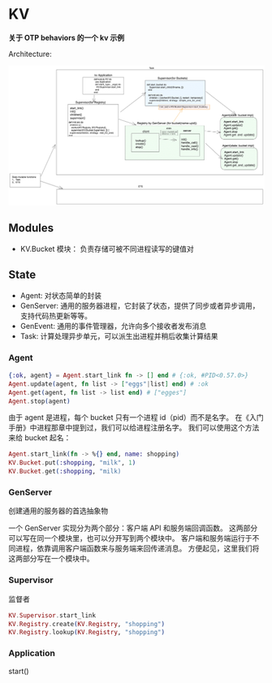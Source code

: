 # KV

**关于 OTP behaviors 的一个 kv 示例**

Architecture:

![architecture](kv.png)

## Modules

-   KV.Bucket 模块： 负责存储可被不同进程读写的键值对

## State

-   Agent: 对状态简单的封装
-   GenServer: 通用的服务器进程，它封装了状态，提供了同步或者异步调用，支持代码热更新等等。
-   GenEvent: 通用的事件管理器，允许向多个接收者发布消息
-   Task: 计算处理异步单元，可以派生出进程并稍后收集计算结果

### Agent

```elixir
{:ok, agent} = Agent.start_link fn -> [] end # {:ok, #PID<0.57.0>}
Agent.update(agent, fn list -> ["eggs"|list] end) # :ok
Agent.get(agent, fn list -> list end) # ["egges"]
Agent.stop(agent)
```

由于 agent 是进程，每个 bucket 只有一个进程 id（pid）而不是名字。 在《入门手册》中进程那章中提到过，我们可以给进程注册名字。 我们可以使用这个方法来给 bucket 起名：

```elixir
Agent.start_link(fn -> %{} end, name: shopping)
KV.Bucket.put(:shopping, "milk", 1)
KV.Bucket.get(:shopping, "milk)
```

### GenServer

创建通用的服务器的首选抽象物

一个 GenServer 实现分为两个部分：客户端 API 和服务端回调函数。 这两部分可以写在同一个模块里，也可以分开写到两个模块中。 客户端和服务端运行于不同进程，依靠调用客户端函数来与服务端来回传递消息。 方便起见，这里我们将这两部分写在一个模块中。

### Supervisor

监督者

```elixir
KV.Supervisor.start_link
KV.Registry.create(KV.Registry, "shopping")
KV.Registry.lookup(KV.Registry, "shopping")
```

### Application

start()
